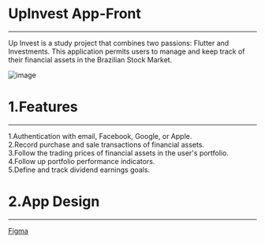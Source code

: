 # UpInvest App-Front
---

Up Invest is a study project that combines two passions: Flutter and Investments. This application permits users to manage and keep track of their financial assets in the Brazilian Stock Market.

![image](https://user-images.githubusercontent.com/63312497/218830458-7a252f36-bb21-4245-ae86-972222a3e99a.png)

# 1.Features  
---

1.Authentication with email, Facebook, Google, or Apple.  
2.Record purchase and sale transactions of financial assets.  
3.Follow the trading prices of financial assets in the user's portfolio.  
4.Follow up portfolio performance indicators.  
5.Define and track dividend earnings goals.


# 2.App Design
---

[Figma](https://www.figma.com/file/08ZVkGn3hlLds8UAslFEyb/Up-Invest?node-id=0%3A1&t=RjiezRBzMjBJl3fh-0)



